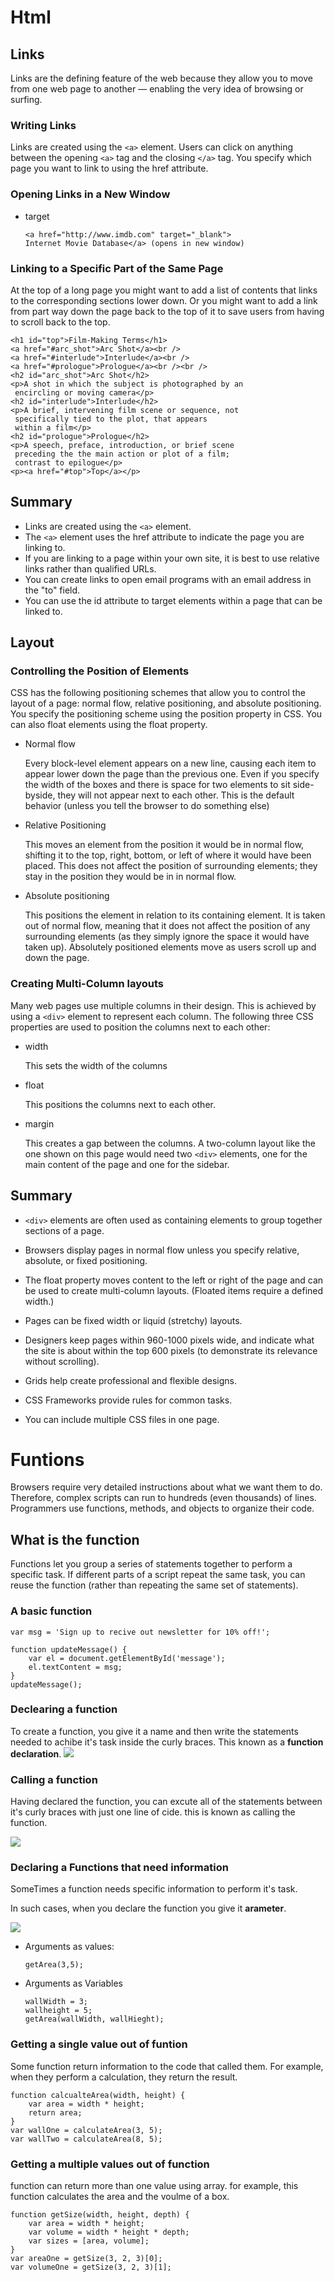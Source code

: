 # Html

## Links

Links are the defining feature of the web
because they allow you to move from
one web page to another — enabling the
very idea of browsing or surfing.


### Writing Links

Links are created using the `<a>` element. Users can click on anything
between the opening `<a>` tag and the closing `</a>` tag. You specify
which page you want to link to using the href attribute.

### Opening Links in a New Window

- target

    ```
    <a href="http://www.imdb.com" target="_blank">
    Internet Movie Database</a> (opens in new window)
    ```

### Linking to a Specific Part of the Same Page

At the top of a long page
you might want to add a list
of contents that links to the
corresponding sections lower
down. Or you might want to add
a link from part way down the
page back to the top of it to save
users from having to scroll back
to the top.

``` 
<h1 id="top">Film-Making Terms</h1>
<a href="#arc_shot">Arc Shot</a><br />
<a href="#interlude">Interlude</a><br />
<a href="#prologue">Prologue</a><br /><br />
<h2 id="arc_shot">Arc Shot</h2>
<p>A shot in which the subject is photographed by an
 encircling or moving camera</p>
<h2 id="interlude">Interlude</h2>
<p>A brief, intervening film scene or sequence, not
 specifically tied to the plot, that appears
 within a film</p>
<h2 id="prologue">Prologue</h2>
<p>A speech, preface, introduction, or brief scene
 preceding the the main action or plot of a film;
 contrast to epilogue</p>
<p><a href="#top">Top</a></p>

```
## Summary 

- Links are created using the `<a>` element.
- The `<a>` element uses the href attribute to indicate
the page you are linking to.
- If you are linking to a page within your own site, it is
best to use relative links rather than qualified URLs.
- You can create links to open email programs with an
email address in the "to" field.
- You can use the id attribute to target elements within
a page that can be linked to.


## Layout

### Controlling the Position of Elements

CSS has the following positioning schemes that allow you to control
the layout of a page: normal flow, relative positioning, and absolute
positioning. You specify the positioning scheme using the position
property in CSS. You can also float elements using the float property.

- Normal flow

    Every block-level element
    appears on a new line, causing
    each item to appear lower down
    the page than the previous one.
    Even if you specify the width
    of the boxes and there is space
    for two elements to sit side-byside, they will not appear next
    to each other. This is the default
    behavior (unless you tell the
    browser to do something else)

- Relative Positioning

    This moves an element from the
    position it would be in normal
    flow, shifting it to the top, right,
    bottom, or left of where it
    would have been placed. This
    does not affect the position of
    surrounding elements; they stay
    in the position they would be in
    in normal flow.

- Absolute positioning

    This positions the element
    in relation to its containing
    element. It is taken out of
    normal flow, meaning that it
    does not affect the position
    of any surrounding elements
    (as they simply ignore the
    space it would have taken up).
    Absolutely positioned elements
    move as users scroll up and
    down the page.


### Creating Multi-Column layouts

Many web pages use multiple
columns in their design. This
is achieved by using a `<div>`
element to represent each
column. The following three CSS
properties are used to position
the columns next to each other: 

- width

    This sets the width of the
    columns

- float

    This positions the columns next
    to each other.

- margin

    This creates a gap between the
    columns.
    A two-column layout like the one
    shown on this page would need
    two `<div>` elements, one for the
    main content of the page and
    one for the sidebar.

## Summary
- `<div>` elements are often used as containing elements
to group together sections of a page.

- Browsers display pages in normal flow unless you
specify relative, absolute, or fixed positioning.

- The float property moves content to the left or right
of the page and can be used to create multi-column
layouts. (Floated items require a defined width.)

- Pages can be fixed width or liquid (stretchy) layouts.

- Designers keep pages within 960-1000 pixels wide,
and indicate what the site is about within the top 600
pixels (to demonstrate its relevance without scrolling).

- Grids help create professional and flexible designs.

- CSS Frameworks provide rules for common tasks.

- You can include multiple CSS files in one page.

# Funtions 

Browsers require very detailed instructions about what
we want them to do. Therefore, complex scripts can run
to hundreds (even thousands) of lines. Programmers use
functions, methods, and objects to organize their code. 

## What is the function 

Functions let you group a series of statements together to perform a
specific task. If different parts of a script repeat the same task, you can
reuse the function (rather than repeating the same set of statements).

### A basic function 


``` 
var msg = 'Sign up to recive out newsletter for 10% off!';

function updateMessage() {
    var el = document.getElementById('message');
    el.textContent = msg;
}
updateMessage();
```

### Declearing a function

To create a function, you give it a name and then write the statements needed to achibe it's task inside the curly braces. This known as a **function declaration**.
![](img/fucntion.PNG)


### Calling a function 

Having declared the function, you can excute all of the statements between it's curly braces with just one line of cide.
this is known as calling the function.

![](img/invoke.PNG)

### Declaring a Functions that need information
SomeTimes a function needs specific information to perform it's task.

In such cases, when you declare the function you give it **arameter**.

![](img/param.PNG)

- Arguments as values:
    ```
    getArea(3,5);
    ```

- Arguments as Variables 
    ```
    wallWidth = 3;
    wallheight = 5; 
    getArea(wallWidth, wallHieght);
    ```

### Getting a single value out of funtion 

Some function return information to the code that called them. For example, when they perform a calculation, they return the result.

```
function calcualteArea(width, height) {
    var area = width * height;
    return area;
}
var wallOne = calculateArea(3, 5);
var wallTwo = calculateArea(8, 5);
```


### Getting a multiple values out of function 

function can return more than one value using array. 
for example, this function calculates the area and the voulme of a box. 

``` 
function getSize(width, height, depth) { 
    var area = width * height;
    var volume = width * height * depth;
    var sizes = [area, volume];
}
var areaOne = getSize(3, 2, 3)[0];
var volumeOne = getSize(3, 2, 3)[1];